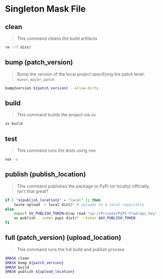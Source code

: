 # Singleton Mask File

## clean

> This command cleans the build artifacts

```bash
rm -rf dist/
```

## bump (patch_version)

> Bump the version of the local project specifying the patch level: `minor`, `major`, `patch`

```bash
bump2version ${patch_version} --allow-dirty
```

## build

> This command builds the project via uv

```bash
uv build
```

## test

> This command runs the tests using nox

```bash
nox -s
```

## publish (publish_location)

> This command publishes the package to PyPI (or locally) officially, isn't that great?

```bash
if [ "${publish_location}" = "local" ]; then
    twine upload -r local dist/* # uploads to a local repository
else
    export UV_PUBLISH_TOKEN=$(op read "op://Private/PyPI Prod/api_key")
    uv publish --index pypi dist/* --token $UV_PUBLISH_TOKEN
fi
```

## full (patch_version) (upload_location)

> This command runs the full build and publish process

```bash
$MASK clean
$MASK bump ${patch_version}
$MASK build
$MASK publish ${upload_location}
```
